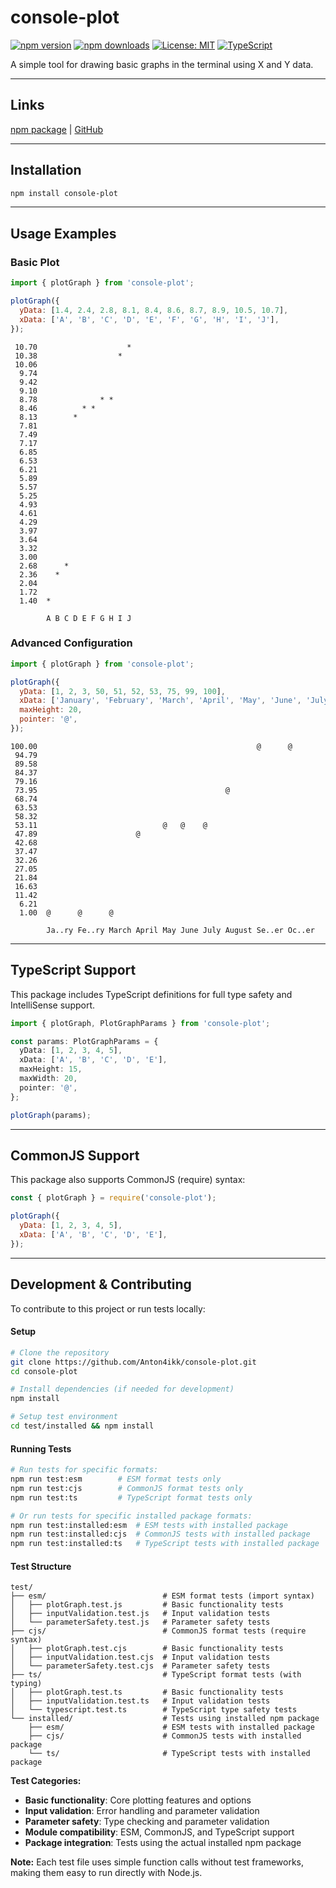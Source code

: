# console-plot

[![npm version](https://img.shields.io/npm/v/console-plot.svg)](https://www.npmjs.com/package/console-plot)
[![npm downloads](https://img.shields.io/npm/dm/console-plot.svg)](https://www.npmjs.com/package/console-plot)
[![License: MIT](https://img.shields.io/badge/License-MIT-yellow.svg)](https://opensource.org/licenses/MIT)
[![TypeScript](https://img.shields.io/badge/TypeScript-Ready-blue.svg)](https://www.typescriptlang.org/)

A simple tool for drawing basic graphs in the terminal using X and Y data.

---

## Links

[npm package](https://www.npmjs.com/package/console-plot) | [GitHub](https://github.com/Anton4ikk/console-plot)

---

## Installation

```bash
npm install console-plot
```

---

## Usage Examples

### Basic Plot

```javascript
import { plotGraph } from 'console-plot';

plotGraph({
  yData: [1.4, 2.4, 2.8, 8.1, 8.4, 8.6, 8.7, 8.9, 10.5, 10.7],
  xData: ['A', 'B', 'C', 'D', 'E', 'F', 'G', 'H', 'I', 'J'],
});
```

```
 10.70                    *
 10.38                  *
 10.06
  9.74
  9.42
  9.10
  8.78              * *
  8.46          * *
  8.13        *
  7.81
  7.49
  7.17
  6.85
  6.53
  6.21
  5.89
  5.57
  5.25
  4.93
  4.61
  4.29
  3.97
  3.64
  3.32
  3.00
  2.68      *
  2.36    *
  2.04
  1.72
  1.40  *

        A B C D E F G H I J
```

### Advanced Configuration

```javascript
import { plotGraph } from 'console-plot';

plotGraph({
  yData: [1, 2, 3, 50, 51, 52, 53, 75, 99, 100],
  xData: ['January', 'February', 'March', 'April', 'May', 'June', 'July', 'August', 'September', 'October'],
  maxHeight: 20,
  pointer: '@',
});
```

```
100.00                                                 @      @
 94.79
 89.58
 84.37
 79.16
 73.95                                          @
 68.74
 63.53
 58.32
 53.11                            @   @    @
 47.89                      @
 42.68
 37.47
 32.26
 27.05
 21.84
 16.63
 11.42
  6.21
  1.00  @      @      @

        Ja..ry Fe..ry March April May June July August Se..er Oc..er
```

---

## TypeScript Support

This package includes TypeScript definitions for full type safety and IntelliSense support.

```typescript
import { plotGraph, PlotGraphParams } from 'console-plot';

const params: PlotGraphParams = {
  yData: [1, 2, 3, 4, 5],
  xData: ['A', 'B', 'C', 'D', 'E'],
  maxHeight: 15,
  maxWidth: 20,
  pointer: '@',
};

plotGraph(params);
```

---

## CommonJS Support

This package also supports CommonJS (require) syntax:

```javascript
const { plotGraph } = require('console-plot');

plotGraph({
  yData: [1, 2, 3, 4, 5],
  xData: ['A', 'B', 'C', 'D', 'E'],
});
```

---

## Development & Contributing

To contribute to this project or run tests locally:

#### Setup

```bash
# Clone the repository
git clone https://github.com/Anton4ikk/console-plot.git
cd console-plot

# Install dependencies (if needed for development)
npm install

# Setup test environment
cd test/installed && npm install
```

#### Running Tests

```bash
# Run tests for specific formats:
npm run test:esm        # ESM format tests only
npm run test:cjs        # CommonJS format tests only
npm run test:ts         # TypeScript format tests only

# Or run tests for specific installed package formats:
npm run test:installed:esm  # ESM tests with installed package
npm run test:installed:cjs  # CommonJS tests with installed package
npm run test:installed:ts   # TypeScript tests with installed package
```

#### Test Structure

```
test/
├── esm/                          # ESM format tests (import syntax)
│   ├── plotGraph.test.js         # Basic functionality tests
│   ├── inputValidation.test.js   # Input validation tests
│   └── parameterSafety.test.js   # Parameter safety tests
├── cjs/                          # CommonJS format tests (require syntax)
│   ├── plotGraph.test.cjs        # Basic functionality tests
│   ├── inputValidation.test.cjs  # Input validation tests
│   └── parameterSafety.test.cjs  # Parameter safety tests
├── ts/                           # TypeScript format tests (with typing)
│   ├── plotGraph.test.ts         # Basic functionality tests
│   ├── inputValidation.test.ts   # Input validation tests
│   └── typescript.test.ts        # TypeScript type safety tests
└── installed/                    # Tests using installed npm package
    ├── esm/                      # ESM tests with installed package
    ├── cjs/                      # CommonJS tests with installed package
    └── ts/                       # TypeScript tests with installed package
```

**Test Categories:**
- **Basic functionality**: Core plotting features and options
- **Input validation**: Error handling and parameter validation
- **Parameter safety**: Type checking and parameter validation
- **Module compatibility**: ESM, CommonJS, and TypeScript support
- **Package integration**: Tests using the actual installed npm package

**Note:** Each test file uses simple function calls without test frameworks, making them easy to run directly with Node.js.
